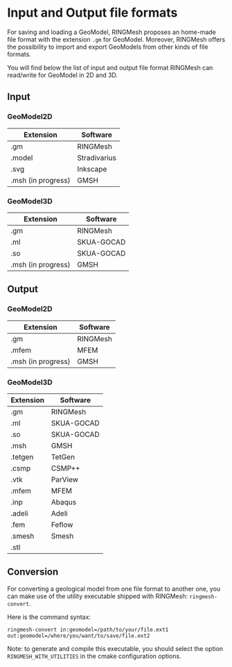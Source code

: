 # Input and Output file formats

For saving and loading a GeoModel, RINGMesh proposes an home-made file format with the extension `.gm` for GeoModel.
Moreover, RINGMesh offers the possibility to import and export GeoModels from other kinds of file formats.

You will find below the list of input and output file format RINGMesh can read/write for GeoModel in 2D and 3D.

## Input 

### GeoModel2D

| Extension          |     Software    |
| -------------      | -------------   |
| .gm                | RINGMesh        |
| .model             | Stradivarius    |
| .svg               | Inkscape        |
| .msh (in progress) | GMSH            |

### GeoModel3D

| Extension          |     Software    |
| -------------      | -------------   |
| .gm                | RINGMesh        |
| .ml                | SKUA-GOCAD      |
| .so                | SKUA-GOCAD      |
| .msh (in progress) | GMSH            |


## Output

### GeoModel2D

| Extension          |     Software    |
| -------------      | -------------   |
| .gm                | RINGMesh        |
| .mfem              | MFEM            |
| .msh (in progress) | GMSH            |


### GeoModel3D

| Extension          |     Software    |
| -------------      | -------------   |
| .gm                | RINGMesh        |
| .ml                | SKUA-GOCAD      |
| .so                | SKUA-GOCAD      |
| .msh               | GMSH            |
| .tetgen            | TetGen          |
| .csmp              | CSMP++          |
| .vtk               | ParView         |
| .mfem              | MFEM            |
| .inp               | Abaqus          |
| .adeli             | Adeli           |
| .fem               | Feflow          |
| .smesh             | Smesh           |
| .stl               |                 |


## Conversion

For converting a geological model from one file format to another one, 
you can make use of the utility executable shipped with RINGMesh: `ringmesh-convert`.

Here is the command syntax:

    ringmesh-convert in:geomodel=/path/to/your/file.ext1 out:geomodel=/where/you/want/to/save/file.ext2

Note: to generate and compile this executable, you should select the option `RINGMESH_WITH_UTILITIES` in the cmake configuration options.
